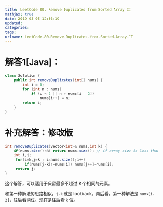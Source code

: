 ```yaml
---
title: LeetCode 80. Remove Duplicates from Sorted Array II
mathjax: true
date: 2019-03-05 12:36:19
updated:
categories:
tags:
urlname: LeetCode-80-Remove-Duplicates-from-Sorted-Array-II
---
```




<!-- more -->

# 解答1[Java]：

```java
class Solution {
    public int removeDuplicates(int[] nums) {
        int i = 0;
        for (int n : nums)
            if (i < 2 || n > nums[i - 2])
                nums[i++] = n;
        return i;
    }
}
```



# 补充解答：修改版

```java
int removeDuplicates(vector<int>& nums,int k) {
    if(nums.size()<k) return nums.size(); // if array size is less than k then return the same
    int i,j;
     for(i=k,j=k ; i<nums.size();i++)
         if(nums[j-k]!=nums[i]) nums[j++]=nums[i];
     return j;
}
```

这个解答，可以适用于保留最多不超过 K 个相同的元素。

和第一种解法的思路相似，`j-k` 就是 lookback，向后看。第一种解法是 `nums[i-2]`，往后看两位。现在是往后看 k 位。